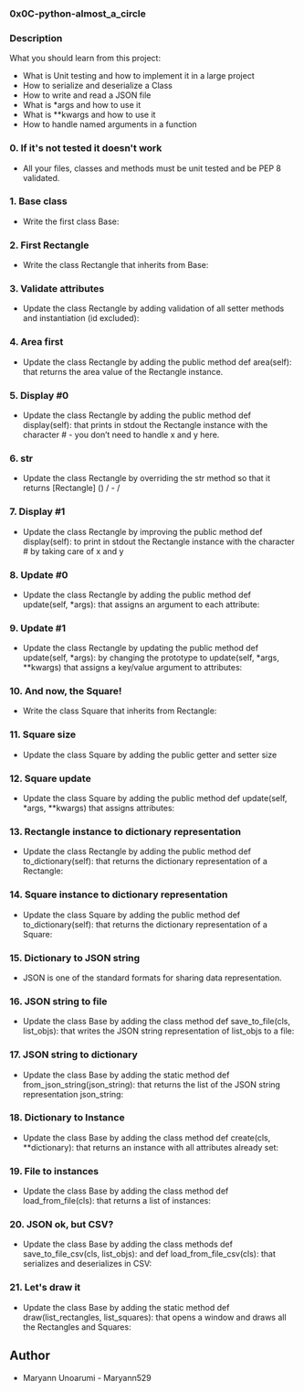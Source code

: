 ### 0x0C-python-almost_a_circle

### Description
What you should learn from this project:

* What is Unit testing and how to implement it in a large project
* How to serialize and deserialize a Class
* How to write and read a JSON file
* What is *args and how to use it
* What is **kwargs and how to use it
* How to handle named arguments in a function

### 0. If it's not tested it doesn't work
* All your files, classes and methods must be unit tested and be PEP 8 validated.
### 1. Base class
* Write the first class Base:
### 2. First Rectangle
* Write the class Rectangle that inherits from Base:
### 3. Validate attributes
* Update the class Rectangle by adding validation of all setter methods and instantiation (id excluded):
### 4. Area first
* Update the class Rectangle by adding the public method def area(self): that returns the area value of the Rectangle instance.
### 5. Display #0
* Update the class Rectangle by adding the public method def display(self): that prints in stdout the Rectangle instance with the character # - you don’t need to handle x and y here.
### 6. str
* Update the class Rectangle by overriding the str method so that it returns [Rectangle] () / - /
### 7. Display #1
* Update the class Rectangle by improving the public method def display(self): to print in stdout the Rectangle instance with the character # by taking care of x and y
### 8. Update #0
* Update the class Rectangle by adding the public method def update(self, *args): that assigns an argument to each attribute:
### 9. Update #1
* Update the class Rectangle by updating the public method def update(self, *args): by changing the prototype to update(self, *args, **kwargs) that assigns a key/value argument to attributes:
### 10. And now, the Square!
* Write the class Square that inherits from Rectangle:
### 11. Square size
* Update the class Square by adding the public getter and setter size
### 12. Square update
* Update the class Square by adding the public method def update(self, *args, **kwargs) that assigns attributes:
### 13. Rectangle instance to dictionary representation
* Update the class Rectangle by adding the public method def to_dictionary(self): that returns the dictionary representation of a Rectangle:
### 14. Square instance to dictionary representation
* Update the class Square by adding the public method def to_dictionary(self): that returns the dictionary representation of a Square:
### 15. Dictionary to JSON string
* JSON is one of the standard formats for sharing data representation.
### 16. JSON string to file
* Update the class Base by adding the class method def save_to_file(cls, list_objs): that writes the JSON string representation of list_objs to a file:
### 17. JSON string to dictionary
* Update the class Base by adding the static method def from_json_string(json_string): that returns the list of the JSON string representation json_string:
### 18. Dictionary to Instance
* Update the class Base by adding the class method def create(cls, **dictionary): that returns an instance with all attributes already set:
### 19. File to instances
* Update the class Base by adding the class method def load_from_file(cls): that returns a list of instances:
### 20. JSON ok, but CSV?
* Update the class Base by adding the class methods def save_to_file_csv(cls, list_objs): and def load_from_file_csv(cls): that serializes and deserializes in CSV:
### 21. Let's draw it
* Update the class Base by adding the static method def draw(list_rectangles, list_squares): that opens a window and draws all the Rectangles and Squares:

## Author
  * Maryann Unoarumi  - Maryann529
